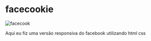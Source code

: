 # facecookie

![facecook](https://user-images.githubusercontent.com/79175703/127220826-17c6b6fb-c5cb-4888-912a-b2092923c19b.png)

Aqui eu fiz uma versão responsiva do facebook utilizando html css
